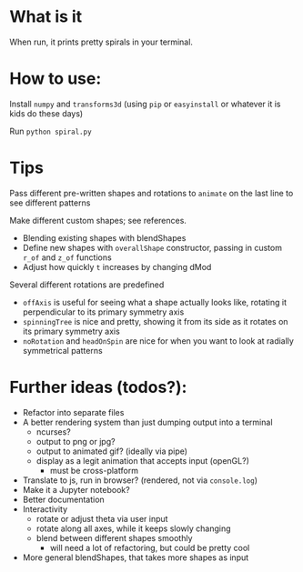 # What is it
When run, it prints pretty spirals in your terminal.

# How to use:
Install `numpy` and `transforms3d` (using `pip` or `easyinstall` or whatever it is kids do these days)

Run `python spiral.py`

# Tips
Pass different pre-written shapes and rotations to `animate` on the last line to see different patterns

Make different custom shapes; see references.
- Blending existing shapes with blendShapes
- Define new shapes with `overallShape` constructor, passing in custom `r_of` and `z_of` functions
- Adjust how quickly `t` increases by changing dMod

Several different rotations are predefined
- `offAxis` is useful for seeing what a shape actually looks like, rotating it perpendicular to its primary symmetry axis
- `spinningTree` is nice and pretty, showing it from its side as it rotates on its primary symmetry axis
- `noRotation` and `headOnSpin` are nice for when you want to look at radially symmetrical patterns

# Further ideas (todos?):
- Refactor into separate files
- A better rendering system than just dumping output into a terminal
  - ncurses?
  - output to png or jpg?
  - output to animated gif? (ideally via pipe)
  - display as a legit animation that accepts input (openGL?) 
    - must be cross-platform
- Translate to js, run in browser? (rendered, not via `console.log`)
- Make it a Jupyter notebook?
- Better documentation
- Interactivity
  - rotate or adjust theta via user input
  - rotate along all axes, while it keeps slowly changing
  - blend between different shapes smoothly
    - will need a lot of refactoring, but could be pretty cool
- More general blendShapes, that takes more shapes as input
